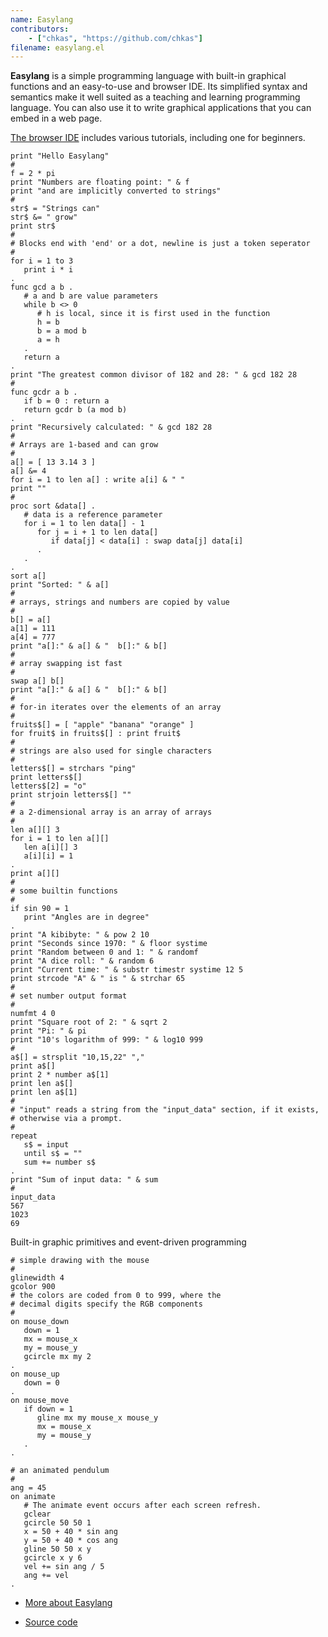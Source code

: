 ```yaml
---
name: Easylang
contributors:
    - ["chkas", "https://github.com/chkas"]
filename: easylang.el
---
```


**Easylang** is a simple programming language with built-in graphical functions and an easy-to-use and browser IDE. Its simplified syntax and semantics make it well suited as a teaching and learning programming language. You can also use it to write graphical applications that you can embed in a web page.

[The browser IDE](https://easylang.online/ide/) includes various tutorials, including one for beginners.

```
print "Hello Easylang"
#
f = 2 * pi
print "Numbers are floating point: " & f
print "and are implicitly converted to strings"
#
str$ = "Strings can"
str$ &= " grow"
print str$
#
# Blocks end with 'end' or a dot, newline is just a token seperator
#
for i = 1 to 3
   print i * i
.
func gcd a b .
   # a and b are value parameters
   while b <> 0
      # h is local, since it is first used in the function
      h = b
      b = a mod b
      a = h
   .
   return a
.
print "The greatest common divisor of 182 and 28: " & gcd 182 28
#
func gcdr a b .
   if b = 0 : return a
   return gcdr b (a mod b)
.
print "Recursively calculated: " & gcd 182 28
#
# Arrays are 1-based and can grow
#
a[] = [ 13 3.14 3 ]
a[] &= 4
for i = 1 to len a[] : write a[i] & " "
print ""
#
proc sort &data[] .
   # data is a reference parameter
   for i = 1 to len data[] - 1
      for j = i + 1 to len data[]
         if data[j] < data[i] : swap data[j] data[i]
      .
   .
.
sort a[]
print "Sorted: " & a[]
#
# arrays, strings and numbers are copied by value
#
b[] = a[]
a[1] = 111
a[4] = 777
print "a[]:" & a[] & "  b[]:" & b[]
#
# array swapping ist fast
#
swap a[] b[]
print "a[]:" & a[] & "  b[]:" & b[]
#
# for-in iterates over the elements of an array
#
fruits$[] = [ "apple" "banana" "orange" ]
for fruit$ in fruits$[] : print fruit$
#
# strings are also used for single characters
#
letters$[] = strchars "ping"
print letters$[]
letters$[2] = "o"
print strjoin letters$[] ""
#
# a 2-dimensional array is an array of arrays
#
len a[][] 3
for i = 1 to len a[][]
   len a[i][] 3
   a[i][i] = 1
.
print a[][]
#
# some builtin functions
#
if sin 90 = 1
   print "Angles are in degree"
.
print "A kibibyte: " & pow 2 10
print "Seconds since 1970: " & floor systime
print "Random between 0 and 1: " & randomf
print "A dice roll: " & random 6
print "Current time: " & substr timestr systime 12 5
print strcode "A" & " is " & strchar 65
#
# set number output format
#
numfmt 4 0
print "Square root of 2: " & sqrt 2
print "Pi: " & pi
print "10's logarithm of 999: " & log10 999
#
a$[] = strsplit "10,15,22" ","
print a$[]
print 2 * number a$[1]
print len a$[]
print len a$[1]
#
# "input" reads a string from the "input_data" section, if it exists,
# otherwise via a prompt.
#
repeat
   s$ = input
   until s$ = ""
   sum += number s$
.
print "Sum of input data: " & sum
#
input_data
567
1023
69
```

Built-in graphic primitives and event-driven programming

```
# simple drawing with the mouse
#
glinewidth 4
gcolor 900
# the colors are coded from 0 to 999, where the
# decimal digits specify the RGB components
#
on mouse_down
   down = 1
   mx = mouse_x
   my = mouse_y
   gcircle mx my 2
.
on mouse_up
   down = 0
.
on mouse_move
   if down = 1
      gline mx my mouse_x mouse_y
      mx = mouse_x
      my = mouse_y
   .
.
```

```
# an animated pendulum
#
ang = 45
on animate
   # The animate event occurs after each screen refresh.
   gclear
   gcircle 50 50 1
   x = 50 + 40 * sin ang
   y = 50 + 40 * cos ang
   gline 50 50 x y
   gcircle x y 6
   vel += sin ang / 5
   ang += vel
.
```

* [More about Easylang](https://easylang.online/apps/)

* [Source code](https://github.com/chkas/easylang/)

